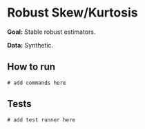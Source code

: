 # Robust Skew/Kurtosis

**Goal:** Stable robust estimators.

**Data:** Synthetic.

## How to run

```
# add commands here
```

## Tests

```
# add test runner here
```
